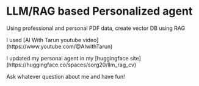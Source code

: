 <h1>LLM/RAG based Personalized agent</h1> 
<p>Using professional and personal PDF data, create vector DB using RAG</p>
<p>I used [AI With Tarun youtube video](https://www.youtube.com/@AIwithTarun)</p>

<p> I updated my personal agent in my [huggingface site](https://huggingface.co/spaces/sorg20/llm_rag_cv)</p>
Ask whatever question about me and have fun! 
